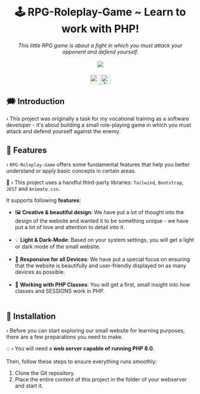<h1 align="center">
     🕹️ RPG-Roleplay-Game ~ Learn to work with PHP!
</h1>

<p align="center">
  <i align="center">This little RPG game is about a fight in which you must attack your opponent and defend yourself.</i>
  <br /><br />

  <img src="https://i.imgur.com/xcb6NNm.png" align="center">

</p>

<h4 align="center">
  <a href="https://angular.dev">
    <img src="https://img.shields.io/badge/PHP-8.0-27ae60?style=for-the-badge" alt="angular version" style="height: 25px;">
  </a>
   <a href="https://discord.gg/bl4cklist">
    <img src="https://img.shields.io/discord/616655040614236160?style=for-the-badge&logo=discord&label=Discord&color=%237289da" alt="discord server" style="height: 25px;">
  </a>
  <br>
</h4>

## 🗯️ Introduction
› This project was originally a task for my vocational training as a software developer - it's about building a small role-playing game in which you must attack and defend yourself against the enemy.

## 🧮 Features
› `RPG-Roleplay-Game` offers some fundamental features that help you better understand or apply basic concepts in certain areas.
<br />

📢 › This project uses a handful third-party libraries: `Tailwind`, `Bootstrap`, `JEST` and `Animate.css`.

It supports following <strong>features</strong>:
<ul> 
  <li>🖼️ <strong>Creative & beautiful design</strong>: We have put a lot of thought into the design of the website and wanted it to be something unique - we have put a lot of love and attention to detail into it.</li>
  <br /> 
  <li>💡 <strong>Light & Dark-Mode</strong>: Based on your system settings, you will get a light or dark mode of the small website.</li> 
  <br /> 
  <li>📱 <strong>Responsive for all Devices</strong>: We have put a special focus on ensuring that the website is beautifully and user-friendly displayed on as many devices as possible.</li> 
  <br /> 
  <li>📱 <strong>Working with PHP Classes</strong>: You will get a first, small insight into how classes and SESSIONS work in PHP.</li> 
  <br /> 
</ul>

## 🔨 Installation
› Before you can start exploring our small website for learning purposes, there are a few preparations you need to make.

💡 › You will need a <strong>web server capable of running PHP 8.0</strong>.<br /><br />
Then, follow these steps to ensure everything runs smoothly:
1. Clone the Git repository.
2. Place the entire content of this project in the folder of your webserver and start it.
